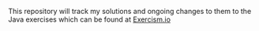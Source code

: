 This repository will track my solutions and ongoing changes to them to the Java exercises which can be found at [Exercism.io](http://exercism.io)
